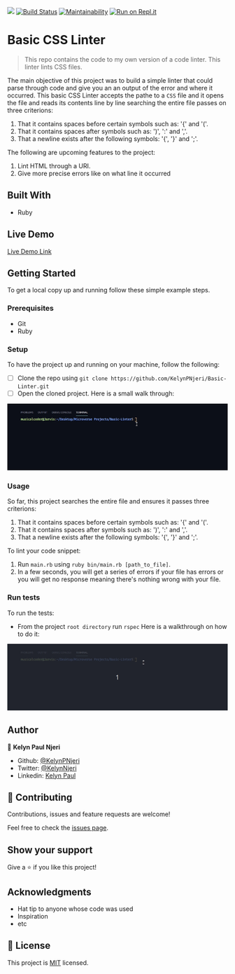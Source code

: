![](https://img.shields.io/badge/Microverse-blueviolet)
[![Build Status](https://travis-ci.org/KelynPNjeri/Basic-Linter.svg?branch=ft-check-levels)](https://travis-ci.org/KelynPNjeri/Basic-Linter)
[![Maintainability](https://api.codeclimate.com/v1/badges/83c90efb5f834d2cbe6d/maintainability)](https://codeclimate.com/github/KelynPNjeri/Basic-Linter/maintainability)
[![Run on Repl.it](https://repl.it/badge/github/KelynPNjeri/Basic-Linter)](https://repl.it/github/KelynPNjeri/Basic-Linter)
# Basic CSS Linter

> This repo contains the code to my own version of a code linter. This linter lints CSS files.

The main objective of this project was to build a simple linter that could parse through code and give you an an output of the error and where it occurred. This basic CSS Linter accepts the pathe to a `CSS` file and it opens the file and reads its contents line by line searching the entire file passes on three criterions:
1. That it contains spaces before certain symbols such as: '{' and '('.
2. That it contains spaces after symbols such as: ')', ':' and ','.
3. That a newline exists after the following symbols: '{', '}' and ';'.


The following are upcoming features to the project:
1. Lint HTML through a URI.
2. Give more precise errors like on what line it occurred

## Built With

- Ruby

## Live Demo
[Live Demo Link](https://repl.it/@KelynPaul/Basic-Linter)


## Getting Started
To get a local copy up and running follow these simple example steps.

### Prerequisites
- Git
- Ruby 

### Setup
To have the project up and running on your machine, follow the following:
- [ ] Clone the repo using `git clone https://github.com/KelynPNjeri/Basic-Linter.git`
- [ ] Open the cloned project.
Here is a small walk through:

![Linting A File](./screenshot/lintingfile.gif)


### Usage
So far, this project searches the entire file and ensures it passes three criterions:
1. That it contains spaces before certain symbols such as: '{' and '('.
2. That it contains spaces after symbols such as: ')', ':' and ','.
3. That a newline exists after the following symbols: '{', '}' and ';'.

To lint your code snippet:
1. Run `main.rb` using `ruby bin/main.rb [path_to_file]`.
2. In a few seconds, you will get a series of errors if your file has errors or you will get no response meaning there's nothing wrong with your file.


### Run tests
To run the tests:
- From the project `root directory` run `rspec`
Here is a walkthrough on how to do it:

![Running Tests](./screenshot/running_tests.gif)



## Author

👤 **Kelyn Paul Njeri**

- Github: [@KelynPNjeri](https://github.com/KelynPNjeri)
- Twitter: [@KelynNjeri](https://twitter.com/kelyn-njeri)
- Linkedin: [Kelyn Paul](https://linkedin.com/kelyn-paul)


## 🤝 Contributing

Contributions, issues and feature requests are welcome!

Feel free to check the [issues page](issues/).

## Show your support

Give a ⭐️ if you like this project!

## Acknowledgments

- Hat tip to anyone whose code was used
- Inspiration
- etc

## 📝 License

This project is [MIT](lic.url) licensed.
